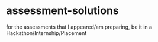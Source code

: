 # assessment-solutions
for the assessments that I appeared/am preparing, be it in a Hackathon/Internship/Placement
